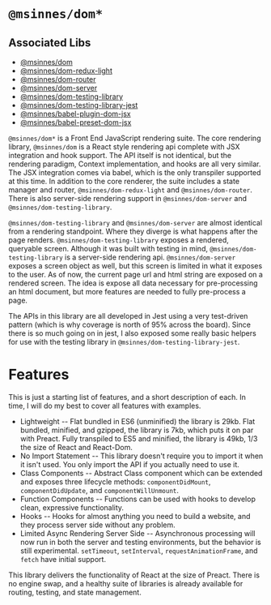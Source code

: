 # `@msinnes/dom*`

## Associated Libs

- [@msinnes/dom](/%40packages/msinnes-dom)
- [@msinnes/dom-redux-light](/%40packages/msinnes-dom-redux-light)
- [@msinnes/dom-router](/%40packages/msinnes-dom-router)
- [@msinnes/dom-server](/%40packages/msinnes-dom-server)
- [@msinnes/dom-testing-library](/%40packages/msinnes-dom-testing-library)
- [@msinnes/dom-testing-library-jest](/%40packages/msinnes-dom-testing-library-jest)
- [@msinnes/babel-plugin-dom-jsx](/%40packages/msinnes-babel-plugin-dom-jsx)
- [@msinnes/babel-preset-dom-jsx](/%40packages/msinnes-babel-preset-dom-jsx)

`@msinnes/dom*` is a Front End JavaScript rendering suite. The core rendering library, `@msinnes/dom` is a React style rendering api complete with JSX integration and hook support. The API itself is not identical, but the rendering paradigm, Context implementation, and hooks are all very similar. The JSX integration comes via babel, which is the only transpiler supported at this time. In addition to the core renderer, the suite includes a state manager and router, `@msinnes/dom-redux-light` and `@msinnes/dom-router`. There is also server-side rendering support in `@msinnes/dom-server` and `@msinnes/dom-testing-library`.

`@msinnes/dom-testing-library` and `@msinnes/dom-server` are almost identical from a rendering standpoint. Where they diverge is what happens after the page renders. `@msinnes/dom-testing-library` exposes a rendered, queryable screen. Although it was built with testing in mind, `@msinnes/dom-testing-library` is a server-side rendering api. `@msinnes/dom-server` exposes a screen object as well, but this screen is limited in what it exposes to the user. As of now, the current page url and html string are exposed on a rendered screen. The idea is expose all data necessary for pre-processing an html document, but more features are needed to fully pre-process a page.

The APIs in this library are all developed in Jest using a very test-driven pattern (which is why coverage is north of 95% across the board). Since there is so much going on in jest, I also exposed some really basic helpers for use with the testing library in `@msinnes/dom-testing-library-jest`.

# Features

This is just a starting list of features, and a short description of each. In time, I will do my best to cover all features with examples.

- Lightweight -- Flat bundled in ES6 (unminified) the library is 29kb. Flat bundled, minified, and gzipped, the library is 7kb, which puts it on par with Preact. Fully transpiled to ES5 and minified, the library is 49kb, 1/3 the size of React and React-Dom.
- No Import Statement -- This library doesn't require you to import it when it isn't used. You only import the API if you actually need to use it.
- Class Components -- Abstract Class component which can be extended and exposes three lifecycle methods: `componentDidMount`, `componentDidUpdate`, and `componentWillUnmount`.
- Function Components -- Functions can be used with hooks to develop clean, expressive functionality.
- Hooks -- Hooks for almost anything you need to build a website, and they process server side without any problem.
- Limited Async Rendering Server Side -- Asynchronous processing will now run in both the server and testing environments, but the behavior is still experimental. `setTimeout`, `setInterval`, `requestAnimationFrame`, and `fetch` have initial support.

This library delivers the functionality of React at the size of Preact. There is no engine swap, and a healthy suite of libraries is already available for routing, testing, and state management.


